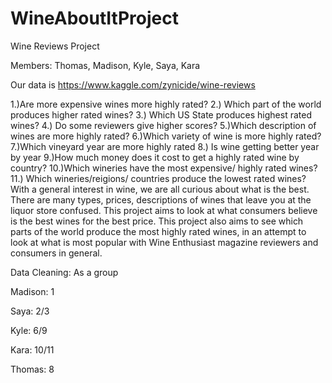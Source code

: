 # WineAboutItProject   
Wine Reviews Project

Members: Thomas, Madison, Kyle, Saya, Kara

Our data is https://www.kaggle.com/zynicide/wine-reviews

1.)Are more expensive wines more highly rated?
2.) Which part of the world produces higher rated wines?
3.) Which US State produces highest rated wines?
4.) Do some reviewers give higher scores?
5.)Which description of wines are more highly rated?
6.)Which variety of wine is more highly rated?
7.)Which vineyard year are more highly rated
8.) Is wine getting better year by year
9.)How much money does it cost to get a highly rated wine by country?
10.)Which wineries have the most expensive/ highly rated wines?
11.) Which wineries/reigions/ countries produce the lowest rated wines?
With a general interest in wine, we are all curious about what is the best. There are many types, prices, descriptions of wines that leave you at the liquor store confused. This project aims to look at what consumers believe is the best wines for the best price. This project also aims to see which parts of the world produce the most highly rated wines, in an attempt to look at what is most popular with Wine Enthusiast magazine reviewers and consumers in general.

Data Cleaning: As a group

Madison: 1

Saya: 2/3

Kyle: 6/9

Kara: 10/11

Thomas: 8   
